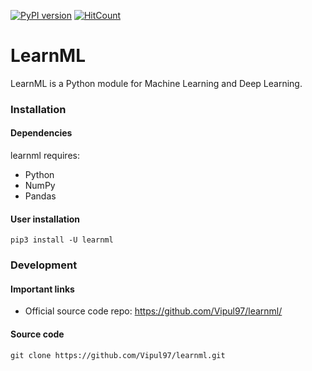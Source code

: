 [![PyPI version](https://badge.fury.io/py/learnml.svg)](https://badge.fury.io/py/learnml)
[![HitCount](http://hits.dwyl.io/Vipul97/learnml.svg)](http://hits.dwyl.io/Vipul97/learnml)

# LearnML
LearnML is a Python module for Machine Learning and Deep Learning.

### Installation

#### Dependencies

learnml requires:

- Python
- NumPy
- Pandas

#### User installation

    pip3 install -U learnml


### Development

#### Important links

- Official source code repo: https://github.com/Vipul97/learnml/

#### Source code

    git clone https://github.com/Vipul97/learnml.git
